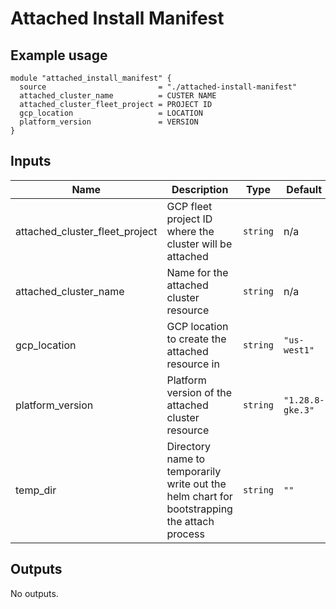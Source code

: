 # Attached Install Manifest

## Example usage

```
module "attached_install_manifest" {
  source                         = "./attached-install-manifest"
  attached_cluster_name          = CUSTER NAME
  attached_cluster_fleet_project = PROJECT ID
  gcp_location                   = LOCATION
  platform_version               = VERSION
}
```

<!-- BEGINNING OF PRE-COMMIT-TERRAFORM DOCS HOOK -->
## Inputs

| Name | Description | Type | Default | Required |
|------|-------------|------|---------|:--------:|
| attached\_cluster\_fleet\_project | GCP fleet project ID where the cluster will be attached | `string` | n/a | yes |
| attached\_cluster\_name | Name for the attached cluster resource | `string` | n/a | yes |
| gcp\_location | GCP location to create the attached resource in | `string` | `"us-west1"` | no |
| platform\_version | Platform version of the attached cluster resource | `string` | `"1.28.8-gke.3"` | no |
| temp\_dir | Directory name to temporarily write out the helm chart for bootstrapping the attach process | `string` | `""` | no |

## Outputs

No outputs.

<!-- END OF PRE-COMMIT-TERRAFORM DOCS HOOK -->

